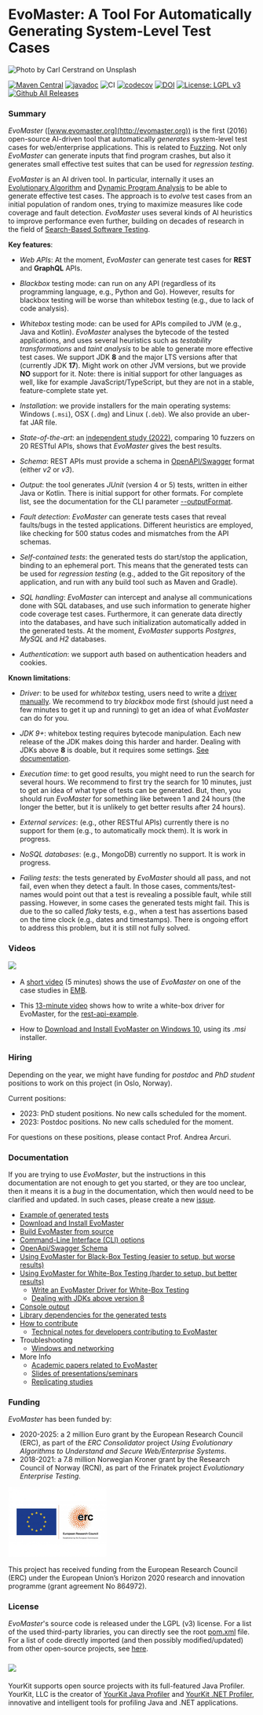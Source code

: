 # EvoMaster: A Tool For Automatically Generating System-Level Test Cases


![](docs/img/carl-cerstrand-136810_compressed.jpg  "Photo by Carl Cerstrand on Unsplash")

[![Maven Central](https://maven-badges.herokuapp.com/maven-central/org.evomaster/evomaster-client-java/badge.svg)](https://maven-badges.herokuapp.com/maven-central/org.evomaster/evomaster-client-java)
[![javadoc](https://javadoc.io/badge2/org.evomaster/evomaster-client-java-controller/javadoc.svg)](https://javadoc.io/doc/org.evomaster/evomaster-client-java-controller)
![CI](https://github.com/EMResearch/EvoMaster/workflows/CI/badge.svg)
[![codecov](https://codecov.io/gh/EMResearch/EvoMaster/branch/master/graph/badge.svg)](https://codecov.io/gh/EMResearch/EvoMaster)
[![DOI](https://zenodo.org/badge/92385933.svg)](https://zenodo.org/badge/latestdoi/92385933)
[![License: LGPL v3](https://img.shields.io/badge/License-LGPL_v3-blue.svg)](https://www.gnu.org/licenses/lgpl-3.0)
[![Github All Releases](https://img.shields.io/github/downloads/emresearch/evomaster/total.svg)](https://github.com/EMResearch/EvoMaster/releases)


### Summary

_EvoMaster_ ([www.evomaster.org](http://evomaster.org)) is the first (2016) open-source AI-driven tool
that automatically *generates* system-level test cases
for web/enterprise applications.
This is related to [Fuzzing](https://en.wikipedia.org/wiki/Fuzzing).
Not only _EvoMaster_ can generate inputs that find program crashes, but also it generates small effective test suites that can be used for _regression testing_.

_EvoMaster_ is an AI driven tool.
In particular, internally it uses an [Evolutionary Algorithm](https://en.wikipedia.org/wiki/Evolutionary_algorithm)
and [Dynamic Program Analysis](https://en.wikipedia.org/wiki/Dynamic_program_analysis)  to be
able to generate effective test cases.
The approach is to *evolve* test cases from an initial population of
random ones, trying to maximize measures like code coverage and fault detection.
_EvoMaster_ uses several kinds of AI heuristics to improve performance even further,
building on decades of research in the field of [Search-Based Software Testing](https://en.wikipedia.org/wiki/Search-based_software_engineering).


__Key features__:

* _Web APIs_: At the moment, _EvoMaster_ can generate test cases for __REST__ and __GraphQL__ APIs.

* _Blackbox_ testing mode: can run on any API (regardless of its programming language, e.g., Python and Go).
  However, results for blackbox testing will be worse than whitebox testing (e.g., due to lack of code analysis).

* _Whitebox_ testing mode: can be used for APIs compiled to
  JVM (e.g., Java and Kotlin). _EvoMaster_ analyses the bytecode of the tested applications, and uses
  several heuristics such as _testability transformations_ and _taint analysis_ to be able to generate
  more effective test cases. We support JDK __8__ and the major LTS versions after that (currently JDK __17__). Might work on other JVM versions, but we provide __NO__ support for it.
  Note: there is initial support for other languages as well, like for example JavaScript/TypeScript, but they are not in a stable, feature-complete state yet.

* _Installation_: we provide installers for the main operating systems: Windows (`.msi`),
  OSX (`.dmg`) and Linux (`.deb`). We also provide an uber-fat JAR file.

* _State-of-the-art_: an [independent study (2022)](https://arxiv.org/abs/2204.08348), comparing 10 fuzzers on 20 RESTful APIs, shows that _EvoMaster_ gives the best results.

* _Schema_: REST APIs must provide a schema in [OpenAPI/Swagger](https://swagger.io)
  format (either _v2_ or _v3_).

* _Output_: the tool generates _JUnit_ (version 4 or 5) tests, written in either Java or Kotlin. There is initial support for other formats. For complete list, see the documentation for the CLI parameter [--outputFormat](docs/options.md).

* _Fault detection_: _EvoMaster_ can generate tests cases that reveal faults/bugs in the tested applications.
  Different heuristics are employed, like checking for 500 status codes and mismatches from the API schemas.

* _Self-contained tests_: the generated tests do start/stop the application, binding to an ephemeral port.
  This means that the generated tests can be used for _regression testing_ (e.g., added to the Git repository
  of the application, and run with any build tool such as Maven and Gradle).


* _SQL handling_: _EvoMaster_ can intercept and analyse all communications done with SQL databases, and use
  such information to generate higher code coverage test cases. Furthermore, it can generate data directly
  into the databases, and have such initialization automatically added in the generated tests.
  At the moment, _EvoMaster_ supports _Postgres_, _MySQL_ and _H2_  databases.


* _Authentication_: we support auth based on authentication headers and cookies.

__Known limitations__:

* _Driver_: to be used for _whitebox_ testing, users need to write a [driver manually](docs/write_driver.md).
  We recommend to try _blackbox_ mode first (should just need a few minutes to get it up and running) to get
  an idea of what _EvoMaster_ can do for you.

* _JDK 9+_: whitebox testing requires bytecode manipulation. 
            Each new release of the JDK makes doing this harder and harder. 
            Dealing with JDKs above __8__ is doable, but it requires some settings.
            [See documentation](docs/jdks.md).

* _Execution time_: to get good results, you might need to run the search for several hours.
  We recommend to first try the search for 10 minutes, just to get an idea of what type of tests can be generated.
  But, then, you should run _EvoMaster_ for something like between 1 and 24 hours (the longer the better, but
  it is unlikely to get better results after 24 hours).

* _External services_: (e.g., other RESTful APIs) currently there is no support for them (e.g., to automatically mock them).
  It is work in progress.

* _NoSQL databases_: (e.g., MongoDB) currently no support. It is work in progress.

* _Failing tests_: the tests generated by _EvoMaster_ should all pass, and not fail, even when they detect a fault.
  In those cases, comments/test-names would point out that a test is revealing a possible fault, while still passing.
  However, in some cases the generated tests might fail. This is due to the so called _flaky_ tests, e.g., when
  a test has assertions based on the time clock (e.g., dates and timestamps).
  There is ongoing effort to address this problem, but it is still not fully solved.

<!--### Videos---> 
<!-- 
<div>Icons made by <a href="https://www.flaticon.com/authors/freepik" title="Freepik">Freepik</a> from <a href="https://www.flaticon.com/" title="Flaticon">www.flaticon.com</a></div> 
-->


### Videos

![](docs/img/video-player-flaticon.png)

* A [short video](https://youtu.be/3mYxjgnhLEo) (5 minutes)
  shows the use of _EvoMaster_ on one of the
  case studies in [EMB](https://github.com/EMResearch/EMB).

* This [13-minute video](https://youtu.be/ORxZoYw7LnM)
  shows how to write a white-box driver for EvoMaster, for the
  [rest-api-example](https://github.com/EMResearch/rest-api-example).

* How to [Download and Install EvoMaster on Windows 10](https://youtu.be/uh_XzGxws9o), using its _.msi_ installer.

### Hiring

Depending on the year, we might have funding for _postdoc_ and _PhD student_ positions to work on this project (in Oslo, Norway).

Current positions:
* 2023: PhD student positions. No new calls scheduled for the moment.
* 2023: Postdoc positions. No new calls scheduled for the moment.

For questions on these positions, please contact Prof. Andrea Arcuri.

<!---
For more details on current vacancies, see our group page at [AISE Lab](https://emresearch.github.io/).
--->



### Documentation

If you are trying to use _EvoMaster_, but the instructions in this documentation are not enough to get you started, or they are too unclear, then it means it is a _bug_ in the documentation, which then would need to be clarified and updated. In such cases, please create a new [issue](https://github.com/EMResearch/EvoMaster/issues).

* [Example of generated tests](docs/example.md)
* [Download and Install EvoMaster](docs/download.md)
* [Build EvoMaster from source](docs/build.md)
* [Command-Line Interface (CLI) options](docs/options.md)
* [OpenApi/Swagger Schema](docs/openapi.md)
* [Using EvoMaster for Black-Box Testing (easier to setup, but worse results)](docs/blackbox.md)
* [Using EvoMaster for White-Box Testing (harder to setup, but better results)](docs/whitebox.md)
  * [Write an EvoMaster Driver for White-Box Testing](docs/write_driver.md)
  * [Dealing with JDKs above version 8](docs/jdks.md)
* [Console output](docs/console_output.md)
* [Library dependencies for the generated tests](docs/library_dependencies.md)
* [How to contribute](docs/contribute.md)
  * [Technical notes for developers contributing to EvoMaster](docs/for_developers.md)
* Troubleshooting
  * [Windows and networking](docs/troubleshooting/windows.md)
* More Info
  * [Academic papers related to EvoMaster](docs/publications.md)
  * [Slides of presentations/seminars](docs/presentations.md)
  * [Replicating studies](docs/replicating_studies.md)






### Funding

_EvoMaster_ has been funded by:
* 2020-2025: a 2 million Euro grant by the European Research Council (ERC),
  as part of the *ERC Consolidator* project
  <i>Using Evolutionary Algorithms to Understand and Secure Web/Enterprise Systems</i>.
*  2018-2021: a 7.8 million Norwegian Kroner grant  by the Research Council of Norway (RCN),
   as part of the Frinatek project <i>Evolutionary Enterprise Testing</i>.


<img src="https://github.com/EMResearch/EvoMaster/blob/master/docs/img/LOGO_ERC-FLAG_EU_.jpg?raw=true" width="200" >


This project has received funding from the European Research Council (ERC) under the European Union’s Horizon 2020 research and innovation programme (grant agreement No 864972).


### License
_EvoMaster_'s source code is released under the LGPL (v3) license.
For a list of the used third-party libraries, you can directly see the root [pom.xml](./pom.xml) file.
For a list of code directly imported (and then possibly modified/updated) from
other open-source projects, see [here](./docs/reused_code.md).


### ![](https://www.yourkit.com/images/yklogo.png)

YourKit supports open source projects with its full-featured Java Profiler.
YourKit, LLC is the creator of
<a href="https://www.yourkit.com/java/profiler/">YourKit Java Profiler</a>
and
<a href="https://www.yourkit.com/.net/profiler/">YourKit .NET Profiler</a>,
innovative and intelligent tools for profiling Java and .NET applications.


